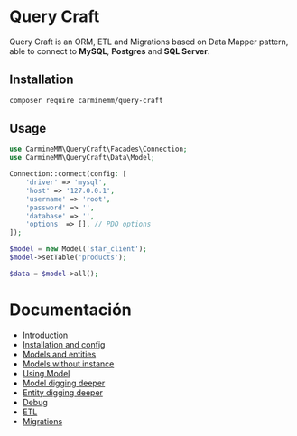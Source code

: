 # Query Craft

Query Craft is an ORM, ETL and Migrations based on Data Mapper pattern, able to connect to **MySQL**, **Postgres** and **SQL Server**.

## Installation

```bash
composer require carminemm/query-craft
```

## Usage

```php
use CarmineMM\QueryCraft\Facades\Connection;
use CarmineMM\QueryCraft\Data\Model;

Connection::connect(config: [
    'driver' => 'mysql',
    'host' => '127.0.0.1',
    'username' => 'root',
    'password' => '',
    'database' => '',
    'options' => [], // PDO options
]);

$model = new Model('star_client');
$model->setTable('products');

$data = $model->all();
```

# Documentación

-   [Introduction](docs/index.md)
-   [Installation and config](docs/install.md)
-   [Models and entities](docs/model_entity.md)
-   [Models without instance](docs/model_without_instance.md)
-   [Using Model](docs/using_model.md)
-   [Model digging deeper](docs/model_digging_deeper.md)
-   [Entity digging deeper](docs/entity_digging_deeper.md)
-   [Debug](docs/debug.md)
-   [ETL](docs/etl.md)
-   [Migrations](docs/migrations.md)
